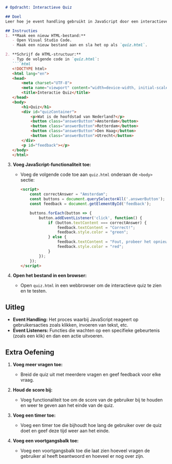 ```markdown
# Opdracht: Interactieve Quiz

## Doel
Leer hoe je event handling gebruikt in JavaScript door een interactieve quiz te maken waarbij gebruikers vragen kunnen beantwoorden en feedback krijgen.

## Instructies
1. **Maak een nieuw HTML-bestand:**
   - Open Visual Studio Code.
   - Maak een nieuw bestand aan en sla het op als `quiz.html`.

2. **Schrijf de HTML-structuur:**
   - Typ de volgende code in `quiz.html`:
   ````html
   <!DOCTYPE html>
   <html lang="en">
   <head>
       <meta charset="UTF-8">
       <meta name="viewport" content="width=device-width, initial-scale=1.0">
       <title>Interactie Quiz</title>
   </head>
   <body>
       <h1>Quiz</h1>
       <div id="quizContainer">
           <p>Wat is de hoofdstad van Nederland?</p>
           <button class="answerButton">Amsterdam</button>
           <button class="answerButton">Rotterdam</button>
           <button class="answerButton">Den Haag</button>
           <button class="answerButton">Utrecht</button>
       </div>
       <p id="feedback"></p>
   </body>
   </html>
   `````

3. **Voeg JavaScript-functionaliteit toe:**
   - Voeg de volgende code toe aan `quiz.html` onderaan de `<body>` sectie:
     ```html
     <script>
         const correctAnswer = "Amsterdam";
         const buttons = document.querySelectorAll('.answerButton');
         const feedback = document.getElementById('feedback');

         buttons.forEach(button => {
             button.addEventListener('click', function() {
                 if (button.textContent === correctAnswer) {
                     feedback.textContent = "Correct!";
                     feedback.style.color = "green";
                 } else {
                     feedback.textContent = "Fout, probeer het opnieuw.";
                     feedback.style.color = "red";
                 }
             });
         });
     </script>
     ```

4. **Open het bestand in een browser:**
   - Open `quiz.html` in een webbrowser om de interactieve quiz te zien en te testen.

## Uitleg
- **Event Handling:** Het proces waarbij JavaScript reageert op gebruikersacties zoals klikken, invoeren van tekst, etc.
- **Event Listeners:** Functies die wachten op een specifieke gebeurtenis (zoals een klik) en dan een actie uitvoeren.

## Extra Oefening
1. **Voeg meer vragen toe:**
   - Breid de quiz uit met meerdere vragen en geef feedback voor elke vraag.

2. **Houd de score bij:**
   - Voeg functionaliteit toe om de score van de gebruiker bij te houden en weer te geven aan het einde van de quiz.

3. **Voeg een timer toe:**
   - Voeg een timer toe die bijhoudt hoe lang de gebruiker over de quiz doet en geef deze tijd weer aan het einde.

4. **Voeg een voortgangsbalk toe:**
   - Voeg een voortgangsbalk toe die laat zien hoeveel vragen de gebruiker al heeft beantwoord en hoeveel er nog over zijn.
